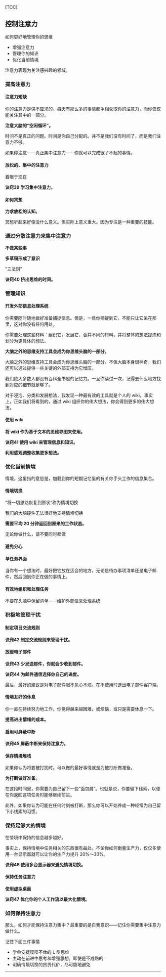 [TOC]

## 控制注意力

如何更好地管理你的思维
- 增强注意力
- 管理你的知识
- 优化当前情境

注意力表现为关注感兴趣的领域。

### 提高注意力

#### 注意力短缺

你的注意力是供不应求的。每天有那么多的事情都争相获取你的注意力，而你仅仅能关注其中的一部分。

**注意大脑的“空闲循环”。**

时间不是真正的问题。时间是你自己分配的。并不是我们没有时间了，而是我们注意力不够。

如果你注意——真正集中注意力——你就可以完成很了不起的事情。

#### 放松的、集中的注意力

着眼于现在

**诀窍39 学习集中注意力。**

#### 如何冥想

**力求放松的认知。**

冥想听起来好像没什么意义。但实际上意义重大。因为专注是一种重要的技能。

### 通过分散注意力来集中注意力

**不做某些事**

**多草稿形成了意识**

“三法则”

**诀窍40 挤出思维的时间。**

### 管理知识

#### 开发外部信息处理系统

你需要随时随地做好准备捕捉信息。但是，一旦你捕捉到它，不能只让它呆在那里，这对你没有任何用处。

你需要处理这些材料：组织它，发展它，合并不同的材料，并将整体的想法提炼和划分为更具体的想法。

**大脑之外的思维支持工具会成为你思维头脑的一部分。**

大脑之外的思维支持工具会成为你思维头脑的一部分。不但大脑本身很神奇，我们还可以通过提供一些关键的外部支持为它增压。

我们绝大多数人都没有百科全书般的记忆力。一旦你读过一次，记得去什么地方找到对应的细节就足够了。

对于浸泡、分类和发展想法，我发现一种最有效的工具就是个人的 wiki。事实上，正如我们将看到的，通过 wiki 组织你的伟大想法，你会得到更多的伟大想法。

#### 使用 wiki

**将 wiki 作为基于文本的思维导图来使用。**

**诀窍41 使用 wiki 来管理信息和知识。**

**利用感观调整收集更多想法。**

### 优化当前情境

情境，这里指的意思是，加载到你的短期记忆里的有关你手头工作的信息集合。

#### 情境切换

“将一切思路恢复到原状”称为情境切换

我们的大脑硬件无法很好地支持情境切换

**需要平均 20 分钟返回到原来的工作状态。**

无论你做什么，请不要同时都做

#### 避免分心

#### 单任务界面

当你有一个想法时，最好把它放在适合的地方，无论是待办事项清单还是电子邮件，然后回到你正在做的事情上。

#### 有效地组织和处理任务

不要在头脑中保留清单——维护外部信息处理系统

### 积极地管理干扰

#### 制定项目交流规则

**诀窍42 制定交流规则来管理干扰。**

#### 放缓电子邮件

**诀窍43 少发送邮件，你就会少收到邮件。**

**诀窍44 为邮件通信选择你自己的进度。**

最后，最好的建议是对电子邮件眼不见心不烦。在不使用时退出电子邮件客户端。

#### 情境友好的休息

你一直在持续努力地工作，你觉得越来越困难，或烦恼，或只是需要休息一下。

**提高进出情绪的成本。**

#### 启用可屏蔽中断

**诀窍45 屏蔽中断来保持注意力。**

#### 保存情境堆栈

如果你认为将要被打扰时，可以做的最好事情就是为被打断做准备。

**为打断做好准备。**

在这段时间里，你需要为自己留下一些“面包屑”。也就是说，你要留下线索，以便在你返回这项任务时能够继续前进。

此外，如果你认为可能在任何时刻被打断，那么你可以开始养成一种经常为自己留下小线索的习惯。

### 保持足够大的情境

在情境中保持的信息越多越好。

事实上，保持情境中任务相关的东西很有益处。不论你如何衡量生产力，仅仅多使用一台显示器就可以让你的生产力提升 20%～30%。

**诀窍46 使用多台显示器来避免情境切换。**

#### 保持任务注意力

**使用虚拟桌面**

**诀窍47 优化你的个人工作流以最大化情境。**

### 如何保持注意力

那么，如何才能保持注意力集中？最重要的是自我意识——记住你需要集中注意力做什么。

记住下面三件事情
- 学会安抚喋喋不休的 L 型思维
- 主动在前进中思考和增强思想，即使是不成熟的
- 明确情境切换的昂贵代价，尽可能地避免

-------